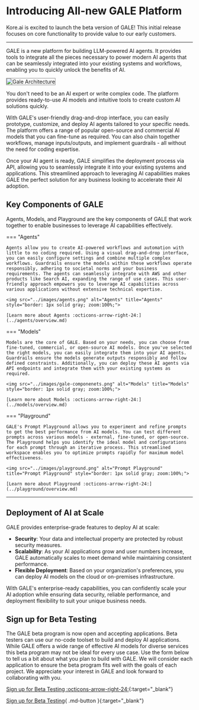# Introducing All-new GALE Platform

Kore.ai is excited to launch the beta version of GALE! This initial release focuses on core functionality to provide value to our early customers.
<hr>

GALE is a new platform for building LLM-powered AI agents. It provides tools to integrate all the pieces necessary to power modern AI agents that can be seamlessly integrated into your existing systems and workflows, enabling you to quickly unlock the benefits of AI.

<img src="../images/gale-arch.png" alt="Gale Architecture" title="Gale Architecture" style="border: 1px solid gray; zoom:100%;">

You don't need to be an AI expert or write complex code. The platform provides ready-to-use AI models and intuitive tools to create custom AI solutions quickly.

With GALE's user-friendly drag-and-drop interface, you can easily prototype, customize, and deploy AI agents tailored to your specific needs. The platform offers a range of popular open-source and commercial AI models that you can fine-tune as required. You can also chain together workflows, manage inputs/outputs, and implement guardrails - all without the need for coding expertise.

Once your AI agent is ready, GALE simplifies the deployment process via API, allowing you to seamlessly integrate it into your existing systems and applications. This streamlined approach to leveraging AI capabilities makes GALE the perfect solution for any business looking to accelerate their AI adoption.

## Key Components of GALE

Agents, Models, and Playground are the key components of GALE that work together to enable businesses to leverage AI capabilities effectively.

=== "Agents"

    Agents allow you to create AI-powered workflows and automation with little to no coding required. Using a visual drag-and-drop interface, you can easily configure settings and combine multiple complex workflows. Guardrails ensure the models within these workflows operate responsibly, adhering to societal norms and your business requirements. The agents can seamlessly integrate with AWS and other products like Search AI, expanding the range of use cases. This user-friendly approach empowers you to leverage AI capabilities across various applications without extensive technical expertise.  

    <img src="../images/agents.png" alt="Agents" title="Agents" style="border: 1px solid gray; zoom:100%;">

    [Learn more about Agents :octicons-arrow-right-24:](../agents/overview.md)

=== "Models"

    Models are the core of GALE. Based on your needs, you can choose from fine-tuned, commercial, or open-source AI models. Once you've selected the right models, you can easily integrate them into your AI agents. Guardrails ensure the models generate outputs responsibly and follow defined constraints. Additionally, you can deploy these AI agents via API endpoints and integrate them with your existing systems as required. 

    <img src="../images/gale-componenets.png" alt="Models" title="Models" style="border: 1px solid gray; zoom:100%;">

    [Learn more about Models :octicons-arrow-right-24:](../models/overview.md)

=== "Playground"

    GALE's Prompt Playground allows you to experiment and refine prompts to get the best performance from AI models. You can test different prompts across various models - external, fine-tuned, or open-source. The Playground helps you identify the ideal model and configurations for each prompt through an iterative process. This streamlined workspace enables you to optimize prompts rapidly for maximum model effectiveness.  

    <img src="../images/playground.png" alt="Prompt Playground" title="Prompt Playground" style="border: 1px solid gray; zoom:100%;">

    [Learn more about Playground :octicons-arrow-right-24:](../playground/overview.md)

<hr>

## Deployment of AI at Scale

GALE provides enterprise-grade features to deploy AI at scale:

* **Security**: Your data and intellectual property are protected by robust security measures.
* **Scalability**: As your AI applications grow and user numbers increase, GALE automatically scales to meet demand while maintaining consistent performance.
* **Flexible Deployment**: Based on your organization's preferences, you can deploy AI models on the cloud or on-premises infrastructure.

With GALE's enterprise-ready capabilities, you can confidently scale your AI adoption while ensuring data security, reliable performance, and deployment flexibility to suit your unique business needs.

## Sign up for Beta Testing
The GALE beta program is now open and accepting applications. Beta testers can use our no-code toolset to build and deploy AI applications. While GALE offers a wide range of effective AI models for diverse services this beta program may not be ideal for every use case. Use the form below to tell us a bit about what you plan to build with GALE. We will consider each application to ensure the beta program fits well with the goals of each project. We appreciate your interest in GALE and look forward to collaborating with you.

[Sign up for Beta Testing :octicons-arrow-right-24:](https://info.kore.ai/gale-beta-signup#Application-Form){:target="_blank"}

[Sign up for Beta Testing](https://info.kore.ai/gale-beta-signup#Application-Form){ .md-button }{:target="_blank"}